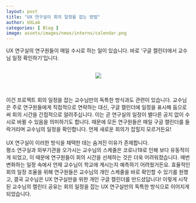 ```yaml
---
layout: post
title: "UX 연구실이 회의 일정을 잡는 방법"
author: UXLab
categories: [ Blog ]
image: assets/images/news/interns/calendar.png
---
```


UX 연구실의 연구원들이 매일 수시로 하는 일이 있습니다.
바로 ‘구글 캘린더에서 교수님 일정 확인하기’입니다.
<br><br>
<figure style = "margin-left: auto; margin-right: auto;  width: 70%;  text-align: center">
    <img src="{{site.baseurl}}/assets/images/news/interns/calendar.png">
</figure>
<br><br>
이건 프로젝트 회의 일정을 잡는 교수님만의 독특한 방식과도 관련이 있습니다. 교수님은 주로 연구원들에게 직접적으로 연락하는 대신, 구글 캘린더에 일정을 표시해 둠으로써 회의 시간을 간접적으로 알려주십니다. 이는 곧 연구실의 일정이 별다른 공지 없이 수시로 바뀔 수 있음을 의미하기도 합니다. 때문에 모든 연구원들은 매일 구글 캘린더를 들락거리며 교수님의 일정을 확인합니다. 언제 새로운 회의가 잡힐지 모르거든요!
<br><br>
UX 연구실이 이러한 방식을 채택한 데는 숨겨진 이유가 존재합니다. <br>
평소 연구실과 외부기관을 오가시는 교수님의 스케줄은 코로나19로 인해 보다 유동적이게 되었고, 이 때문에 연구원들이 회의 시간을 선제하는 것은 더욱 어려워졌습니다. 매번 변화하는 일정 속에서 언제 교수님이 학교에 계시는지 예측하기 어려웠거든요. 효율적인 회의 일정 조율을 위해 연구원들은 교수님의 개인 스케줄을 바로 확인할 수 있기를 원했고, 결국 교수님은 UX 연구실만을 위한 개인 구글 캘린더를 만드셨답니다! 이렇게 시작된 교수님의 캘린더 공유는 회의 일정을 잡는 UX 연구실만의 독특한 방식으로 이어지게 되었습니다.
<br><br>
